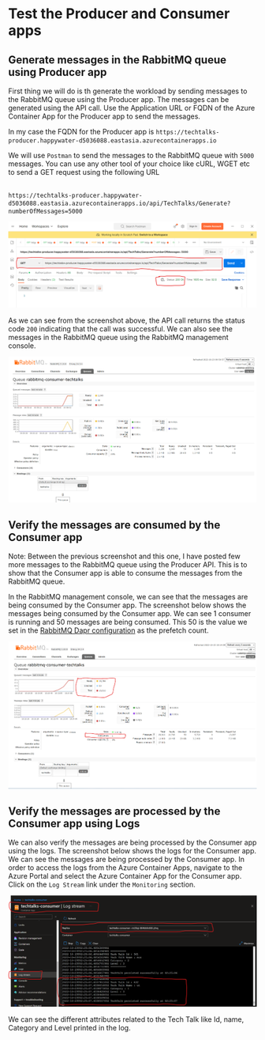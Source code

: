 # Test the Producer and Consumer apps

## Generate messages in the RabbitMQ queue using Producer app

First thing we will do is th generate the workload by sending messages to the RabbitMQ queue using the Producer app. The messages can be generated using the API call. Use the Application URL or FQDN of the Azure Container App for the Producer app to send the messages.

In my case the FQDN for the Producer app is `https://techtalks-producer.happywater-d5036088.eastasia.azurecontainerapps.io`

We will use `Postman` to send the messages to the RabbitMQ queue with `5000` messages. You can use any other tool of your choice like cURL, WGET etc to send a GET request using the following URL

```code

https://techtalks-producer.happywater-d5036088.eastasia.azurecontainerapps.io/api/TechTalks/Generate?numberOfMessages=5000

```

![Generate messages using Producer API](/images/postman-generate-messages.png)

As we can see from the screenshot above, the API call returns the status code `200` indicating that the call was successful. We can also see the messages in the RabbitMQ queue using the RabbitMQ management console.

![RabbitMQ messages populated](/images/rabbitmq-messages-populated.png)

## Verify the messages are consumed by the Consumer app

Note: Between the previous screenshot and this one, I have posted few more messages to the RabbitMQ queue using the Producer API. This is to show that the Consumer app is able to consume the messages from the RabbitMQ queue.

In the RabbitMQ management console, we can see that the messages are being consumed by the Consumer app. The screenshot below shows the messages being consumed by the Consumer app. We can see 1 consumer is running and 50 messages are being consumed. This 50 is the value we set in the [RabbitMQ Dapr configuration](/config/Dapr-components/rabbitmq-dapr.yaml) as the prefetch count.

![RabbitMQ messages consumed](/images/rabbitmq-consumer-consuming-messages.png)

## Verify the messages are processed by the Consumer app using Logs

We can also verify the messages are being processed by the Consumer app using the logs. The screenshot below shows the logs for the Consumer app. We can see the messages are being processed by the Consumer app. In order to access the logs from the Azure Container Apps, navigate to the Azure Portal and select the Azure Container App for the Consumer app. Click on the `Log Stream` link under the `Monitoring` section.

![Consumer app logs](/images/techtalks-consumer-logs-stream.png)

We can see the different attributes related to the Tech Talk like Id, name, Category and Level printed in the log.
